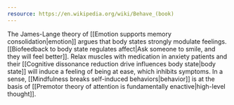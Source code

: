 ```yaml
---
resource: https://en.wikipedia.org/wiki/Behave_(book)
---
```


The James-Lange theory of [[Emotion supports memory consolidation|emotion]] argues that body states strongly modulate feelings. [[Biofeedback to body state regulates affect|Ask someone to smile, and they will feel better]]. Relax muscles with medication in anxiety patients and their [[Cognitive dissonance reduction drive influences body state|body state]] will induce a feeling of being at ease, which inhibits symptoms. In a sense, [[Mindfulness breaks self-induced behaviors|behavior]] is at the basis of [[Premotor theory of attention is fundamentally enactive|high-level thought]].